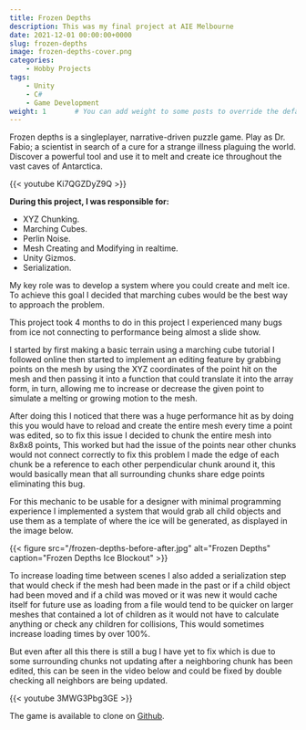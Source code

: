 ```yaml
---
title: Frozen Depths
description: This was my final project at AIE Melbourne
date: 2021-12-01 00:00:00+0000
slug: frozen-depths
image: frozen-depths-cover.png
categories:
    - Hobby Projects
tags:
    - Unity
    - C#
    - Game Development
weight: 1       # You can add weight to some posts to override the default sorting (date descending)
---
```


Frozen depths is a singleplayer, narrative-driven puzzle game. Play as Dr. Fabio; a scientist in search of a cure for a strange illness plaguing the world. Discover a powerful tool and use it to melt and create ice throughout the vast caves of Antarctica.

{{< youtube Ki7QGZDyZ9Q >}}

**During this project, I was responsible for:**

- XYZ Chunking.
- Marching Cubes.
- Perlin Noise.
- Mesh Creating and Modifying in realtime.
- Unity Gizmos.
- Serialization.

My key role was to develop a system where you could create and melt ice.
To achieve this goal I decided that marching cubes would be the best way to approach the problem.

This project took 4 months to do in this project I experienced many bugs from ice not connecting to performance being almost a slide show.

I started by first making a basic terrain using a marching cube tutorial I followed online then started to implement an editing feature by grabbing points on the mesh by using the XYZ coordinates of the point hit on the mesh and then passing it into a function that could translate it into the array form, in turn, allowing me to increase or decrease the given point to simulate a melting or growing motion to the mesh.

After doing this I noticed that there was a huge performance hit as by doing this you would have to reload and create the entire mesh every time a point was edited, so to fix this issue I decided to chunk the entire mesh into 8x8x8 points, This worked but had the issue of the points near other chunks would not connect correctly to fix this problem I made the edge of each chunk be a reference to each other perpendicular chunk around it, this would basically mean that all surrounding chunks share edge points eliminating this bug.

For this mechanic to be usable for a designer with minimal programming experience I implemented a system that would grab all child objects and use them as a template of where the ice will be generated, as displayed in the image below.

{{< figure src="/frozen-depths-before-after.jpg" alt="Frozen Depths" caption="Frozen Depths Ice Blockout" >}}

To increase loading time between scenes I also added a serialization step that would check if the mesh had been made in the past or if a child object had been moved and if a child was moved or it was new it would cache itself for future use as loading from a file would tend to be quicker on larger meshes that contained a lot of children as it would not have to calculate anything or check any children for collisions, This would sometimes increase loading times by over 100%.

But even after all this there is still a bug I have yet to fix which is due to some surrounding chunks not updating after a neighboring chunk has been edited, this can be seen in the video below and could be fixed by double checking all neighbors are being updated.

<!--Youtube Vid-->
{{< youtube 3MWG3Pbg3GE >}}

The game is available to clone on [Github](https://github.com/AlexMollard/Frozen-Depths-Programmers).